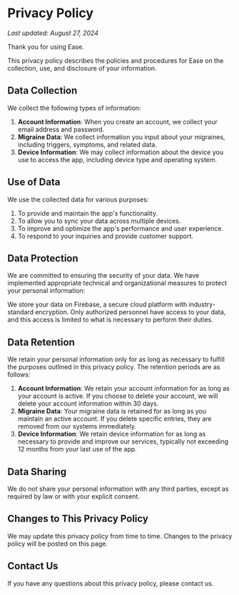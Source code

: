 # Privacy Policy

_Last updated: August 27, 2024_

Thank you for using Ease.

This privacy policy describes the policies and procedures for Ease on the collection, use, and disclosure of your information.

## Data Collection

We collect the following types of information:

1. **Account Information**: When you create an account, we collect your email address and password.
2. **Migraine Data**: We collect information you input about your migraines, including triggers, symptoms, and related data.
3. **Device Information**: We may collect information about the device you use to access the app, including device type and operating system.

## Use of Data

We use the collected data for various purposes:

1. To provide and maintain the app's functionality.
2. To allow you to sync your data across multiple devices.
3. To improve and optimize the app's performance and user experience.
4. To respond to your inquiries and provide customer support.

## Data Protection

We are committed to ensuring the security of your data. We have implemented appropriate technical and organizational measures to protect your personal information:

We store your data on Firebase, a secure cloud platform with industry-standard encryption. Only authorized personnel have access to your data, and this access is limited to what is necessary to perform their duties.

## Data Retention

We retain your personal information only for as long as necessary to fulfill the purposes outlined in this privacy policy. The retention periods are as follows:

1. **Account Information**: We retain your account information for as long as your account is active. If you choose to delete your account, we will delete your account information within 30 days.
2. **Migraine Data**: Your migraine data is retained for as long as you maintain an active account. If you delete specific entries, they are removed from our systems immediately.
3. **Device Information**: We retain device information for as long as necessary to provide and improve our services, typically not exceeding 12 months from your last use of the app.

## Data Sharing

We do not share your personal information with any third parties, except as required by law or with your explicit consent.

## Changes to This Privacy Policy

We may update this privacy policy from time to time. Changes to the privacy policy will be posted on this page.

## Contact Us

If you have any questions about this privacy policy, please contact us.
